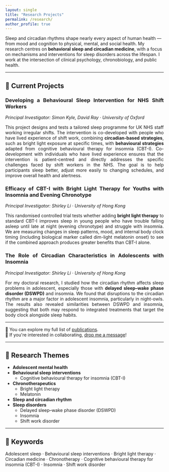 ```yaml
---
layout: single
title: "Research Projects"
permalink: /research/
author_profile: true
---
```

Sleep and circadian rhythms shape nearly every aspect of human health — from mood and cognition to physical, mental, and social health.
My research centres on **behavioral sleep and circadian medicine**, with a focus on mechanisms and interventions for sleep disorders across the lifespan. I work at the intersection of clinical psychology, chronobiology, and public health.

---
## 🔬 Current Projects

<div class="project-block" style="text-align: justify;">
  <h3>Developing a Behavioural Sleep Intervention for NHS Shift Workers</h3>
  <p><em>Principal Investigator: Simon Kyle, David Ray · University of Oxford</em></p>
  <p>
    This project designs and tests a tailored sleep programme for UK NHS staff working irregular shifts. The intervention is co-developed with people who have lived experience of shift work, combining <strong>circadian-based strategies</strong>, such as bright light exposure at specific times, with <strong>behavioural strategies</strong> adapted from cognitive behavioural therapy for insomnia (CBT-I). Co-development with individuals who have lived experience ensures that the intervention is patient-centred and directly addresses the specific challenges faced by shift workers in the NHS. The goal is to help participants sleep better, adjust more easily to changing schedules, and improve overall health and alertness.

  </p>
</div>

<div class="project-block" style="text-align: justify;">
  <h3>Efficacy of CBT-I with Bright Light Therapy for Youths with Insomnia and Evening Chronotype</h3>
  <p><em>Principal Investigator: Shirley Li · University of Hong Kong</em></p>
  <p>
    This randomised controlled trial tests whether adding <strong>bright light therapy</strong> to standard CBT-I improves sleep in young people who have trouble falling asleep until late at night (evening chronotype) and struggle with insomnia. We are measuring changes in sleep patterns, mood, and internal body clock timing (including biological marker called dim-light melatonin onset) to see if the combined approach produces greater benefits than CBT-I alone.
  </p>
</div>

<div class="project-block" style="text-align: justify;">
  <h3>The Role of Circadian Characteristics in Adolescents with Insomnia</h3>
  <p><em>Principal Investigator: Shirley Li · University of Hong Kong</em></p>
  <p>
    For my doctoral research, I studied how the circadian rhythm affects sleep problems in adolescent, especially those with <strong>delayed sleep–wake phase disorder (DSWPD)</strong> and insomnia. We found that disruptions to the circadian rhythm are a major factor in adolescent insomnia, particularly in night-owls. The results also revealed similarities between DSWPD and insomnia, suggesting that both may respond to integrated treatments that target the body clock alongside sleep habits.
  </p>
</div>

---
📖 You can explore my full list of [publications](/publications/).  
🤝 If you're interested in collaborating, [drop me a message](mailto:forrestcheungtw@gmail.com)!

---
## 🧩 Research Themes
- **Adolescent mental health**
- **Behavioural sleep interventions**  
  - Cognitive behavioural therapy for insomnia (CBT-I)
- **Chronotherapeutics**  
  - Bright light therapy  
  - Melatonin
- **Sleep and circadian rhythm**
- **Sleep disorders**  
  - Delayed sleep–wake phase disorder (DSWPD)  
  - Insomnia  
  - Shift work disorder

---
## 🔑 Keywords
Adolescent sleep · Behavioural sleep interventions · Bright light therapy · Circadian medicine · Chronotherapy · Cognitive behavioural therapy for insomnia (CBT-I) · Insomnia · Shift work disorder
